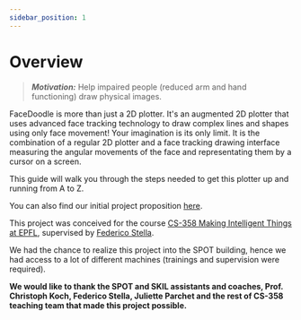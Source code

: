 ```yaml
---
sidebar_position: 1
---
```

# Overview

> **_Motivation:_** Help impaired people (reduced arm and hand functioning) draw physical images.

FaceDoodle is more than just a 2D plotter. It's an augmented 2D plotter that uses advanced face tracking technology to draw complex lines and shapes using only face movement! Your imagination is its only limit.  It is the combination of a regular 2D plotter and a face tracking drawing interface measuring the angular movements of the face and representating them by a cursor on a screen.

This guide will walk you through the steps needed to get this plotter up and running from A to Z.

<!-- ![](https://hackmd.io/_uploads/rJnUtYdLh.jpg) -->

You can also find our initial project proposition [here](https://docs.google.com/document/d/14f1S9p5atIBSwX1mrhHyiJjjPd0Y6VzMWitGP95JojU/edit?usp=sharing).

This project was conceived for the course [CS-358 Making Intelligent Things at EPFL](https://edu.epfl.ch/coursebook/en/making-intelligent-things-CS-358), supervised by [Federico Stella](https://people.epfl.ch/federico.stella).

We had the chance to realize this project into the SPOT building, hence we had access to a lot of different machines (trainings and supervision were required).

**We would like to thank the SPOT and SKIL assistants and coaches, Prof. Christoph Koch, Federico Stella, Juliette Parchet and the rest of CS-358 teaching team that made this project possible.**
